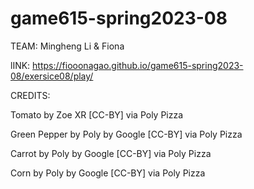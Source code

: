 # game615-spring2023-08
 TEAM: Mingheng Li & Fiona
 
 lINK: https://fiooonagao.github.io/game615-spring2023-08/exersice08/play/
 
 
 CREDITS:
 
 
Tomato by Zoe XR [CC-BY] via Poly Pizza

Green Pepper by Poly by Google [CC-BY] via Poly Pizza

Carrot by Poly by Google [CC-BY] via Poly Pizza

Corn by Poly by Google [CC-BY] via Poly Pizza

